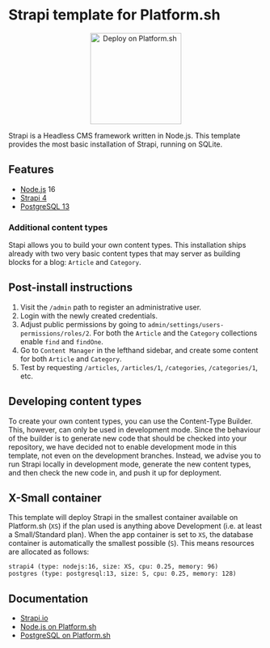 # Strapi template for Platform.sh

<p align="center">
<a href="https://console.platform.sh/projects/create-project?template=https://raw.githubusercontent.com/platformista/strapi-v4-platformsh/main/template-definition.yaml&utm_content=strapi&utm_source=github&utm_medium=button&utm_campaign=deploy_on_platform">
    <img src="https://platform.sh/images/deploy/lg-blue.svg" alt="Deploy on Platform.sh" width="180px" />
</a>
</p>

Strapi is a Headless CMS framework written in Node.js.
This template provides the most basic installation of Strapi, running on SQLite.

## Features

- [Node.js](https://nodejs.org/en/) 16
- [Strapi 4](https://strapi.io)
- [PostgreSQL 13](https://www.postgresql.org/)

### Additional content types

Stapi allows you to build your own content types. This installation ships already with two very basic content types that may server as building blocks for a blog: `Article` and `Category`.

## Post-install instructions

1. Visit the `/admin` path to register an administrative user.
2. Login with the newly created credentials.
3. Adjust public permissions by going to `admin/settings/users-permissions/roles/2`. For both the `Article` and the `Category` collections enable `find` and `findOne`.
4. Go to `Content Manager` in the lefthand sidebar, and create some content for both `Article` and `Category`. 
5. Test by requesting `/articles`, `/articles/1`, `/categories`, `/categories/1`, etc.

## Developing content types

To create your own content types, you can use the Content-Type Builder. This, however, can only be used in development mode. Since the behaviour of the builder is to generate new code that should be checked into your repository, we have decided not to enable development mode in this template, not even on the development branches. Instead, we advise you to run Strapi locally in development mode, generate the new content types, and then check the new code in, and push it up for deployment.

## X-Small container

This template will deploy Strapi in the smallest container available on Platform.sh (`XS`) if the plan used is anything above Development (i.e. at least a Small/Standard plan). When the app container is set to `XS`, the database container is automatically the smallest possible (`S`). This means resources are allocated as follows: 

```
strapi4 (type: nodejs:16, size: XS, cpu: 0.25, memory: 96)
postgres (type: postgresql:13, size: S, cpu: 0.25, memory: 128)
```

## Documentation

- [Strapi.io](https://docs.strapi.io/developer-docs/latest/getting-started/introduction.html)
- [Node.js on Platform.sh](https://docs.platform.sh/languages/nodejs.html)
- [PostgreSQL on Platform.sh](https://docs.platform.sh/configuration/services/postgresql.html)
